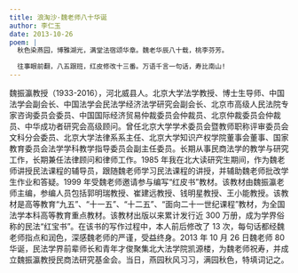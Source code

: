 ```yaml
---
title: 浪淘沙·魏老师八十华诞
author: 李仁玉
date: 2013-10-26
poem: |
  秋色染燕园，博雅湖光，满堂法宿颂华章。魏老华辰八十载，桃李芬芳。

  往事眼前翻，八五跟班，红皮修改十三番。万语千言一句话，寿比南山!
---
```


魏振瀛教授（1933-2016），河北威县人。北京大学法学教授、博士生导师、中国法学会副会长、中国法学会民法学经济法学研究会副会长、北京市高级人民法院专家咨询委员会委员、中国国际经济贸易仲裁委员会仲裁员、北京仲裁委员会仲裁员、中华成功者研究会高级顾问。曾任北京大学学术委员会暨教师职称评审委员会文科分会委员、北京大学法律系系主任、北京大学知识产权学院董事会董事、国家教育委员会法学学科教学指导委员会副主任委员。长期从事民商法学的教学与研究工作，长期兼任法律顾问和律师工作。1985 年我在北大读研究生期间，作为魏老师讲授民法课程的辅导员，跟随魏老师学习民法课程的讲授，并辅助魏老师批改学生作业和答疑。1999 年受魏老师邀请参与编写“红皮书”教材。该教材由魏振瀛老师主编，参编人员包括郭明瑞教授、崔建远教授、钱明星教授、王小能教授。该教材是高等教育“九五”、“十一五”、“十二五”、“面向二十一世纪课程”教材，为全国法学本科高等教育重点教材。该教材出版以来累计发行近 300 万册，成为学界俗称的民法“红宝书”。在该书的写作过程中，本人前后修改了 13 次，每句话都经魏老师指点和润色，深感魏老师的严谨，受益终身。2013 年 10 月 26 日魏老师 80 华诞，民法学界前辈师长和青年才俊聚集北大法学院凯源楼，为魏老师祝寿，并成立魏振瀛教授民商法研究基金会。当日，燕园秋风习习，满园秋色，特填词记之。
